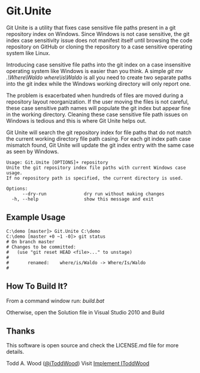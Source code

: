Git.Unite
=========
Git Unite is a utility that fixes case sensitive file paths present in a git repository index on Windows. Since Windows is not case sensitive, the git index case sensitivity issue does not manifest itself until browsing the code repository on GitHub or cloning the repository to a case sensitive operating system like Linux.

Introducing case sensitive file paths into the git index on a case insensitive operating system like Windows is easier than you think. A simple *git mv .\Where\Waldo where\is\Waldo* is all you need to create two separate paths into the git index while the Windows working directory will only report one.

The problem is exacerbated when hundreds of files are moved during a repository layout reorganization. If the user moving the files is not careful, these case sensitive path names will populate the git index but appear fine in the working directory. Cleaning these case sensitive file path issues on Windows is tedious and this is where Git Unite helps out.

Git Unite will search the git repository index for file paths that do not match the current working directory file path casing. For each git index path case mismatch found, Git Unite will update the git index entry with the same case as seen by Windows.

    Usage: Git.Unite [OPTIONS]+ repository
    Unite the git repository index file paths with current Windows case usage.
    If no repository path is specified, the current directory is used.
    
    Options:
          --dry-run              dry run without making changes
      -h, --help                 show this message and exit

Example Usage
---------------- 
    C:\demo [master]> Git.Unite C:\demo
    C:\demo [master +0 ~1 -0]> git status
    # On branch master
    # Changes to be committed:
    #   (use "git reset HEAD <file>..." to unstage)
    #
    #       renamed:    where/is/Waldo -> Where/Is/Waldo
    #
How To Build It?
----------------
From a command window run: *build.bat*

Otherwise, open the Solution file in Visual Studio 2010 and Build

Thanks
------
This software is open source and check the LICENSE.md file for more details.

Todd A. Wood
([@iToddWood](https://twitter.com/iToddWood "Follow me on Twitter"))
Visit [Implement IToddWood](http://www.woodcp.com "Wood Consulting Practice, LLC")
